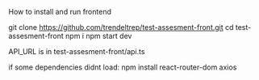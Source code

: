How to install and run frontend

git clone https://github.com/trendeltrep/test-assesment-front.git
cd test-assesment-front
npm i
npm start dev


API_URL is in test-assesment-front/api.ts


if some dependencies didnt load:
npm install react-router-dom axios